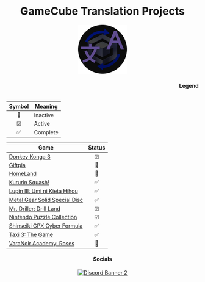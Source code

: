 <h1 align="center">GameCube Translation Projects</h1>
<p align="center">
    <img width="128" height="128" src="https://raw.githubusercontent.com/DOL-Translations/.github/main/imgs/logo.png">
</p>

<h4 align="right">Legend</h4>
<table align="right">
<thead>
        <tr>
            <th>Symbol</th>
            <th>Meaning</th>
        </tr>
        <tbody>
        <tr>
            <td align="center">🛑</td>
            <td>Inactive</td>
        </tr>
        <tr>
            <td align="center">☑</td>
            <td>Active</td>
        </tr>
        <tr>
            <td align="center">✅</td>
            <td>Complete</td>
        </tr>
        </tbody>
    </thead>
</table>

<table align="center">
    <thead>
        <tr>
            <th>Game</th>
            <th>Status</th>
        </tr>
    </thead>
    <tbody>
        <tr>
            <td><a href="https://github.com/DOL-Translations/donkey-konga-3">Donkey Konga 3</a></td>
            <td align="center">☑</td>
        </tr>
        <tr>
            <td><a href="https://github.com/DOL-Translations/giftpia">Giftpia</a></td>
            <td align="center">🛑</td>
        </tr>
        <tr>
            <td><a href="https://github.com/DOL-Translations/homeland">HomeLand</a></td>
            <td align="center">🛑</td>
        </tr>
        <tr>
            <td><a href="https://github.com/DOL-Translations/kururin-squash">Kururin Squash!</a></td>
            <td align="center">✅</td>
        </tr>
        <tr>
            <td><a href="https://github.com/DOL-Translations/lupin-III">Lupin III: Umi ni Kieta Hihou</a></td>
            <td align="center">✅</td>
        </tr>
        <tr>
            <td><a href="https://github.com/DOL-Translations/mgs-special-disc">Metal Gear Solid Special Disc</a></td>
            <td align="center">✅</td>
        </tr>
        <tr>
            <td><a href="https://github.com/DOL-Translations/drill-land">Mr. Driller: Drill Land</a></td>
            <td align="center">☑</td>
        </tr>
        <tr>
            <td><a href="https://github.com/DOL-Translations/puzzle-collection">Nintendo Puzzle Collection</a></td>
            <td align="center">☑</td>
        </tr>
        <tr>
            <td><a href="https://github.com/DOL-Translations/cyber-formula">Shinseiki GPX Cyber Formula</a></td>
            <td align="center">✅</td>
        </tr>
        <tr>
            <td><a href="https://github.com/DOL-Translations/taxi-3">Taxi 3: The Game</a></td>
            <td align="center">✅</td>
        </tr>
        <tr>
            <td><a href="https://github.com/DOL-Translations/varanoir">VaraNoir Academy: Roses</a></td>
            <td align="center">🛑</td>
        </tr>
    </tbody>
</table>
<h4 align="center">Socials</h4>
<div align="center">
    <a href="https://discord.gg/axzRyKtQJx"><img src="https://discordapp.com/api/guilds/943334731892805702/widget.png?style=banner2" alt="Discord Banner 2"/></a>
</div>
